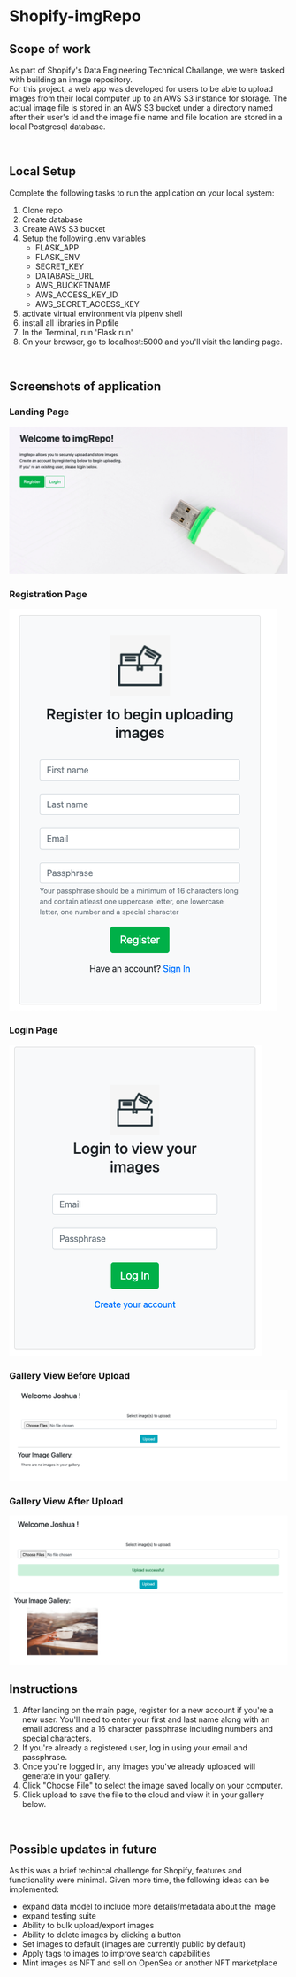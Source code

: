 # Shopify-imgRepo

## Scope of work
As part of Shopify's Data Engineering Technical Challange, we were tasked with building an image repository. <br />
For this project, a web app was developed for users to be able to upload images from their local computer up to an AWS S3 instance for storage. The actual image file is stored in an AWS S3 bucket under a directory named after their user's id and the image file name and file location are stored in a local Postgresql database.

<br />

## Local Setup
Complete the following tasks to run the application on your local system:

1. Clone repo 
2. Create database 
3. Create AWS S3 bucket
4. Setup the following .env variables 
    - FLASK_APP
    - FLASK_ENV
    - SECRET_KEY
    - DATABASE_URL
    - AWS_BUCKETNAME
    - AWS_ACCESS_KEY_ID
    - AWS_SECRET_ACCESS_KEY
5. activate virtual environment via pipenv shell
6. install all libraries in Pipfile 
7. In the Terminal, run 'Flask run'
8. On your browser, go to localhost:5000 and you'll visit the landing page.

<br />

## Screenshots of application

### Landing Page
![image info](/Shopify_imgRepo/static/img/screenshots/landing_page_view.png)
<br />

### Registration Page
![image info](/Shopify_imgRepo/static/img/screenshots/registration_view.png)
<br />

### Login Page
![image info](/Shopify_imgRepo/static/img/screenshots/login_view.png)
<br />

### Gallery View Before Upload
![image info](/Shopify_imgRepo/static/img/screenshots/gallery_view_beforeupload.png)
<br />

### Gallery View After Upload
![image info](/Shopify_imgRepo/static/img/screenshots/gallery_view_afterupload.png)
<br />

## Instructions
1. After landing on the main page, register for a new account if you're a new user. You'll need to enter your
first and last name along with an email address and a 16 character passphrase including numbers and special characters.
2. If you're already a registered user, log in using your email and passphrase.
3. Once you're logged in, any images you've already uploaded will generate in your gallery.
4. Click "Choose File" to select the image saved locally on your computer.
5. Click upload to save the file to the cloud and view it in your gallery below.

<br />

## Possible updates in future

As this was a brief techincal challenge for Shopify, features and functionality were minimal. Given more time,
the following ideas can be implemented:

- expand data model to include more details/metadata about the image
- expand testing suite
- Ability to bulk upload/export images
- Ability to delete images by clicking a button
- Set images to default (images are currently public by default)
- Apply tags to images to improve search capabilities
- Mint images as NFT and sell on OpenSea or another NFT marketplace